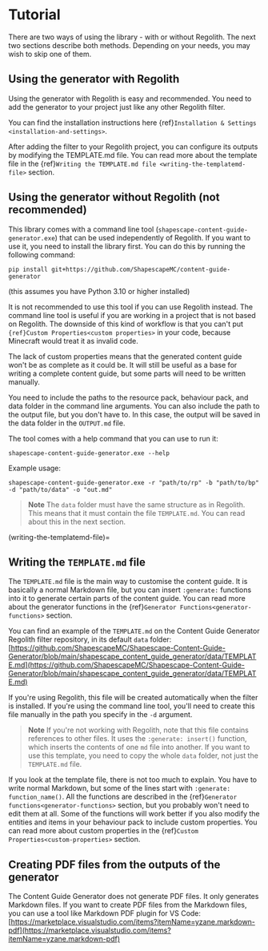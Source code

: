 
# Tutorial
There are two ways of using the library - with or without Regolith. The next two sections describe both methods. Depending on your needs, you may wish to skip one of them.

## Using the generator with Regolith

Using the generator with Regolith is easy and recommended. You need to add the generator to your project just like any other Regolith filter. 

You can find the installation instructions here {ref}`Installation & Settings <installation-and-settings>`.

After adding the filter to your Regolith project, you can configure its outputs by modifying the TEMPLATE.md file. You can read more about the template file in the {ref}`Writing the TEMPLATE.md file <writing-the-templatemd-file>` section.

## Using the generator without Regolith (not recommended)

This library comes with a command line tool (`shapescape-content-guide-generator.exe`) that can be used independently of Regolith. If you want to use it, you need to install the library first. You can do this by running the following command:

```
pip install git+https://github.com/ShapescapeMC/content-guide-generator
```
(this assumes you have Python 3.10 or higher installed)

It is not recommended to use this tool if you can use Regolith instead. The command line tool is useful if you are working in a project that is not based on Regolith. The downside of this kind of workflow is that you can't put `{ref}Custom Properties<custom properties>` in your code, because Minecraft would treat it as invalid code.

The lack of custom properties means that the generated content guide won't be as complete as it could be. It will still be useful as a base for writing a complete content guide, but some parts will need to be written manually.

You need to include the paths to the resource pack, behaviour pack, and data folder in the command line arguments. You can also include the path to the output file, but you don't have to. In this case, the output will be saved in the data folder in the `OUTPUT.md` file.

The tool comes with a help command that you can use to run it:
```
shapescape-content-guide-generator.exe --help
```

Example usage:
```
shapescape-content-guide-generator.exe -r "path/to/rp" -b "path/to/bp" -d "path/to/data" -o "out.md"
```

> **Note** The `data` folder must have the same structure as in Regolith. This means that it must contain the file `TEMPLATE.md`. You can read about this in the next section.

(writing-the-templatemd-file)=
## Writing the `TEMPLATE.md` file

The `TEMPLATE.md` file is the main way to customise the content guide. It is basically a normal Markdown file, but you can insert `:generate:` functions into it to generate certain parts of the content guide. You can read more about the generator functions in the {ref}`Generator Functions<generator-functions>` section.

You can find an example of the `TEMPLATE.md` on the Content Guide Generator Regolith filter repository, in its default `data` folder:
[https://github.com/ShapescapeMC/Shapescape-Content-Guide-Generator/blob/main/shapescape_content_guide_generator/data/TEMPLATE.md](https://github.com/ShapescapeMC/Shapescape-Content-Guide-Generator/blob/main/shapescape_content_guide_generator/data/TEMPLATE.md)


If you're using Regolith, this file will be created automatically when the filter is installed. If you're using the command line tool, you'll need to create this file manually in the path you specify in the `-d` argument.

> **Note** If you're not working with Regolith, note that this file contains references to other files. It uses the `:generate: insert()` function, which inserts the contents of one `md` file into another. If you want to use this template, you need to copy the whole `data` folder, not just the `TEMPLATE.md` file.

If you look at the template file, there is not too much to explain. You have to write normal Markdown, but some of the lines start with `:generate: function_name()`. All the functions are described in the {ref}`Generator functions<generator-functions>` section, but you probably won't need to edit them at all. Some of the functions will work better if you also modify the entities and items in your behaviour pack to include custom properties. You can read more about custom properties in the {ref}`Custom Properties<custom-properties>` section.

## Creating PDF files from the outputs of the generator
The Content Guide Generator does not generate PDF files. It only generates Markdown files. If you want to create PDF files from the Markdown files, you can use a tool like Markdown PDF plugin for VS Code: [https://marketplace.visualstudio.com/items?itemName=yzane.markdown-pdf](https://marketplace.visualstudio.com/items?itemName=yzane.markdown-pdf)

